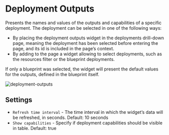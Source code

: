 # Deployment Outputs

Presents the names and values of the outputs and capabilities of a specific deployment. The deployment can be selected in one of the following ways:

* By placing the deployment outputs widget in the deployments drill-down page, meaning the deployment has been selected before entering the page, and its id is included in the page’s context.
* By adding to the page a widget allowing to select deployments, such as the resources filter or the blueprint deployments.   

If only a blueprint was selected, the widget will present the default values for the outputs, defined in the blueprint itself.

![deployment-outputs](https://docs.cloudify.co/latest/images/ui/widgets/deployment-outputs.png)


## Settings

* `Refresh time interval` - The time interval in which the widget’s data will be refreshed, in seconds. Default: 10 seconds
* `Show capabilities` - Specify if deployment capabilities should be visible in table. Default: true
